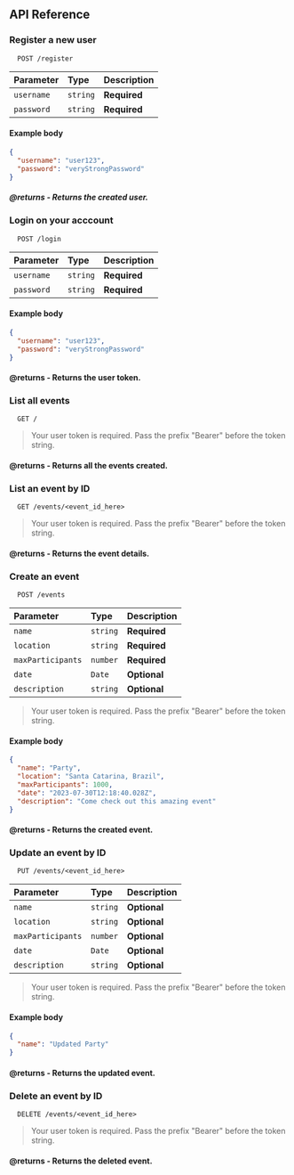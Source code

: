 ## API Reference

### Register a new user

```http
  POST /register
```

| Parameter  | Type     | Description  |
| :--------- | :------- | :----------- |
| `username` | `string` | **Required** |
| `password` | `string` | **Required** |

#### Example body

```json
{
  "username": "user123",
  "password": "veryStrongPassword"
}
```

##### @returns - Returns the created user.

### Login on your acccount

```http
  POST /login
```

| Parameter  | Type     | Description  |
| :--------- | :------- | :----------- |
| `username` | `string` | **Required** |
| `password` | `string` | **Required** |

#### Example body

```json
{
  "username": "user123",
  "password": "veryStrongPassword"
}
```

#### @returns - Returns the **user token**.

### List all events

```http
  GET /
```

> Your user token is required. Pass the prefix "Bearer" before the token string.

#### @returns - Returns all the events created.

### List an event by ID

```http
  GET /events/<event_id_here>
```

> Your user token is required. Pass the prefix "Bearer" before the token string.

#### @returns - Returns the event details.

### Create an event

```http
  POST /events
```

| Parameter         | Type     | Description  |
| :---------------- | :------- | :----------- |
| `name`            | `string` | **Required** |
| `location`        | `string` | **Required** |
| `maxParticipants` | `number` | **Required** |
| `date`            | `Date`   | **Optional** |
| `description`     | `string` | **Optional** |

> Your user token is required. Pass the prefix "Bearer" before the token string.

#### Example body

```json
{
  "name": "Party",
  "location": "Santa Catarina, Brazil",
  "maxParticipants": 1000,
  "date": "2023-07-30T12:18:40.028Z",
  "description": "Come check out this amazing event"
}
```

#### @returns - Returns the created event.

### Update an event by ID

```http
  PUT /events/<event_id_here>
```

| Parameter         | Type     | Description  |
| :---------------- | :------- | :----------- |
| `name`            | `string` | **Optional** |
| `location`        | `string` | **Optional** |
| `maxParticipants` | `number` | **Optional** |
| `date`            | `Date`   | **Optional** |
| `description`     | `string` | **Optional** |

> Your user token is required. Pass the prefix "Bearer" before the token string.

#### Example body

```json
{
  "name": "Updated Party"
}
```

#### @returns - Returns the updated event.

### Delete an event by ID

```http
  DELETE /events/<event_id_here>
```

> Your user token is required. Pass the prefix "Bearer" before the token string.

#### @returns - Returns the deleted event.
